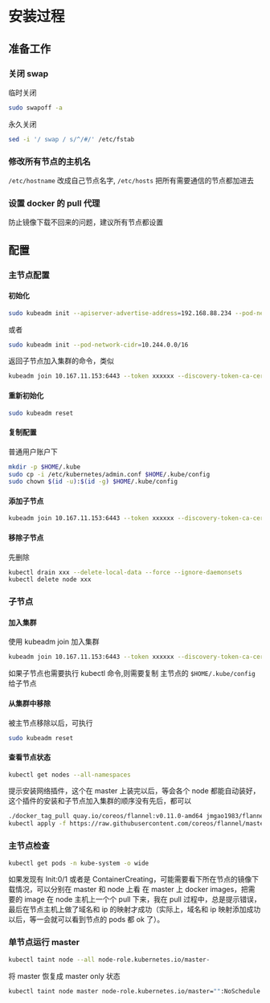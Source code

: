 # 安装过程

## 准备工作

### 关闭 swap

临时关闭

```bash
sudo swapoff -a
```

永久关闭

```bash
sed -i '/ swap / s/^/#/' /etc/fstab
```

### 修改所有节点的主机名

`/etc/hostname` 改成自己节点名字, `/etc/hosts` 把所有需要通信的节点都加进去

### 设置 docker 的 pull 代理

防止镜像下载不回来的问题，建议所有节点都设置

## 配置

### 主节点配置

#### 初始化

```bash
sudo kubeadm init --apiserver-advertise-address=192.168.88.234 --pod-network-cidr=10.244.0.0/16
```

或者

```bash
sudo kubeadm init --pod-network-cidr=10.244.0.0/16
```

返回子节点加入集群的命令，类似

```bash
kubeadm join 10.167.11.153:6443 --token xxxxxx --discovery-token-ca-cert-hash sha256:yyyyy
```

#### 重新初始化

```sh
sudo kubeadm reset
```

#### 复制配置

普通用户账户下

```bash
mkdir -p $HOME/.kube
sudo cp -i /etc/kubernetes/admin.conf $HOME/.kube/config
sudo chown $(id -u):$(id -g) $HOME/.kube/config
```

#### 添加子节点

```bash
kubeadm join 10.167.11.153:6443 --token xxxxxx --discovery-token-ca-cert-hash sha256:yyyyy
```

#### 移除子节点

先删除

```bash
kubectl drain xxx --delete-local-data --force --ignore-daemonsets
kubectl delete node xxx
```

### 子节点

#### 加入集群

使用 kubeadm join 加入集群

```bash
kubeadm join 10.167.11.153:6443 --token xxxxxx --discovery-token-ca-cert-hash sha256:yyyyy
```

如果子节点也需要执行 kubectl 命令,则需要复制 主节点的 `$HOME/.kube/config` 给子节点

#### 从集群中移除

被主节点移除以后，可执行

```bash
sudo kubeadm reset
```

#### 查看节点状态

```bash
kubectl get nodes --all-namespaces
```

提示安装网络插件，这个在 master 上装完以后，等会各个 node 都能自动装好，这个插件的安装和子节点加入集群的顺序没有先后，都可以

```bash
./docker_tag_pull quay.io/coreos/flannel:v0.11.0-amd64 jmgao1983/flannel:v0.11.0-amd64
kubectl apply -f https://raw.githubusercontent.com/coreos/flannel/master/Documentation/kube-flannel.yml
```

### 主节点检查

```bash
kubectl get pods -n kube-system -o wide
```

如果发现有 Init:0/1 或者是 ContainerCreating，可能需要看下所在节点的镜像下载情况，可以分别在 master 和 node 上看
在 master 上 docker images，把需要的 image 在 node 主机上一个个 pull 下来，我在 pull 过程中，总是提示错误，最后在节点主机上做了域名和 ip 的映射才成功（实际上，域名和 ip 映射添加成功以后，等一会就可以看到节点的 pods 都 ok 了）。

### 单节点运行 master

```bash
kubectl taint node --all node-role.kubernetes.io/master-
```

将 master 恢复成 master only 状态

```bash
kubectl taint node master node-role.kubernetes.io/master="":NoSchedule
```
